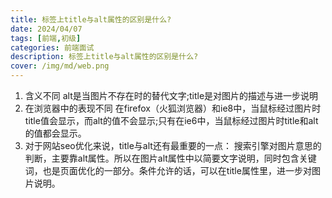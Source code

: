 ```yaml
---
title: 标签上title与alt属性的区别是什么?
date: 2024/04/07
tags: [前端,初级]
categories: 前端面试
description: 标签上title与alt属性的区别是什么?
cover: /img/md/web.png
---
```


1. 含义不同
alt是当图片不存在时的替代文字;title是对图片的描述与进一步说明
2. 在浏览器中的表现不同
在firefox（火狐浏览器）和ie8中，当鼠标经过图片时title值会显示，而alt的值不会显示;只有在ie6中，当鼠标经过图片时title和alt的值都会显示。
3. 对于网站seo优化来说，title与alt还有最重要的一点：
搜索引擎对图片意思的判断，主要靠alt属性。所以在图片alt属性中以简要文字说明，同时包含关键词，也是页面优化的一部分。条件允许的话，可以在title属性里，进一步对图片说明。
